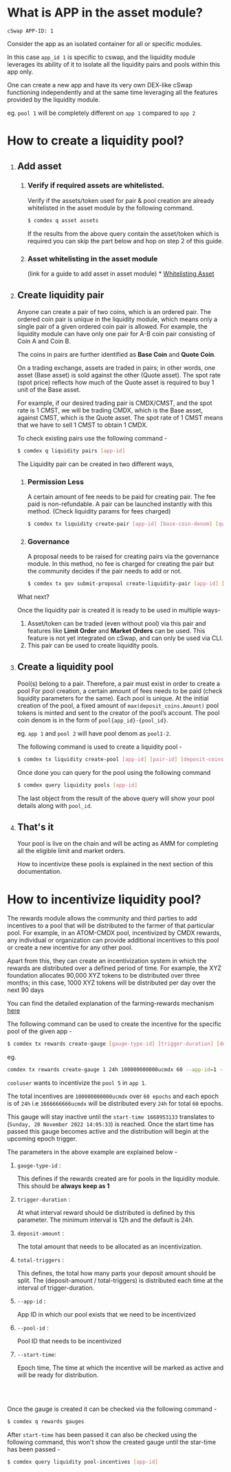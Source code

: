 # What is APP in the asset module?

```
cSwap APP-ID: 1
```

Consider the app as an isolated container for all or specific modules. 

In this case `app_id 1` is specific to cswap, and the liquidity module leverages its ability of it to isolate all the liquidity pairs and pools within this app only.

One can create a new app and have its very own DEX-like cSwap functioning independently and at the same time leveraging all the features provided by the liquidity module. 

eg. `pool 1` will be completely different on `app 1` compared to `app 2`
<br>

# How to create a liquidity pool?

<ol>
<li>

##  Add asset    
<ol>            
    <li>

### Verify if required assets are whitelisted. 

Verify if the assets/token used for pair & pool creation are already whitelisted in the asset module by the following command.

```sh
$ comdex q asset assets
``` 
If the results from the above query contain the asset/token which is required you can skip the part below and hop on step 2 of this guide.
    </li>
    <li>

### Asset whitelisting in the asset module

(link for a guide to add asset in asset module)
    </l1> * [Whitelisting Asset](/Resources/mainnet/base.md)
</ol>
</li>

<li>

## Create liquidity pair
Anyone can create a pair of two coins, which is an ordered pair. The ordered coin pair is unique in the liquidity module, which means only a single pair of a given ordered coin pair is allowed. For example, the liquidity module can have only one pair for A-B coin pair consisting of Coin A and Coin B.

The coins in pairs are further identified as <b>Base Coin</b> and <b>Quote Coin</b>. 

On a trading exchange, assets are traded in pairs; in other words, one asset (Base asset) is sold against the other (Quote asset). The spot rate (spot price) reflects how much of the Quote asset is required to buy 1 unit of the Base asset.

For example, if our desired trading pair is CMDX/CMST, and the spot rate is 1 CMST, we will be trading CMDX, which is the Base asset, against CMST, which is the Quote asset. The spot rate of 1 CMST means that we have to sell 1 CMST to obtain 1 CMDX.

To check existing pairs use the following command -
```sh
$ comdex q liquidity pairs [app-id]
```

The Liquidity pair can be created in two different ways, 
<ol>
<li> 

### Permission Less
A certain amount of fee needs to be paid for creating pair. The fee paid is non-refundable. A pair can be launched instantly with this method. (Check liquidity params for fees charged)

```sh
$ comdex tx liquidity create-pair [app-id] [base-coin-denom] [quote-coin-denom] -–from wallet –-chain-id comdex-1 -–node https://comdex-rpc:443
```

</li>
<li>

### Governance
A proposal needs to be raised for creating pairs via the governance module. In this method, no fee is charged for creating the pair but the community decides if the pair needs to add or not.

```sh
$ comdex tx gov submit-proposal create-liquidity-pair [app-id] [base-coin-denom] [quote-coin-denom] -–from wallet -–chain-id comdex-1 -–node https://comdex-rpc:443
```

</li>
</ol>

What next?

Once the liquidity pair is created it is ready to be used in multiple ways- 
<ol>
<li>
Asset/token can be traded (even without pool) via this pair and features like <b>Limit Order</b> and <b>Market Orders</b> can be used. This feature is not yet integrated on cSwap, and can only be used via CLI. 
</li>
<li>
This pair can be used to create liquidity pools. 
</li>
</ol>
</li>

<li>

## Create a liquidity pool

Pool(s) belong to a pair. Therefore, a pair must exist in order to create a pool
For pool creation, a certain amount of fees needs to be paid (check liquidity parameters for the same). Each pool is unique. At the initial creation of the pool, a fixed amount of `max(deposit_coins.Amount)` pool tokens is minted and sent to the creator of the pool’s account. The pool coin denom is in the form of `pool{app_id}-{pool_id}`.

eg.
`app 1` and `pool 2` will have pool denom as `pool1-2`.

The following command is used to create a liquidity pool -
```sh
$ comdex tx liquidity create-pool [app-id] [pair-id] [deposit-coins] -–from wallet -–chain-id comdex-1 -–node https://comdex-rpc:443
```

Once done you can query for the pool using the following command
```sh
$ comdex query liquidity pools [app-id]
```
The last object from the result of the above query will show your pool details along with `pool_id`. 

</li>
<li>

## That's it
Your pool is live on the chain and will be acting as AMM for completing all the eligible limit and market orders.

How to incentivize these pools is explained in the next section of this documentation.
</li>

</ol>


# How to incentivize liquidity pool?

The rewards module allows the community and third parties to add incentives to a pool that will be distributed to the farmer of that particular pool.
For example, in an ATOM-CMDX pool, incentivized by CMDX rewards, any individual or organization can provide additional incentives to this pool or create a new incentive for any other pool.

Apart from this, they can create an incentivization system in which the rewards are distributed over a defined period of time. For example, the XYZ foundation allocates 90,000 XYZ tokens to be distributed over three months; in this case, 1000 XYZ tokens will be distributed per day over the next 90 days

You can find the detailed explanation of the farming-rewards mechanism [here](https://docs.cswap.one/farming-rewards)

The following command can be used to create the incentive for the specific pool of the given app - 
```sh
$ comdex tx rewards create-gauge [gauge-type-id] [trigger-duration] [deposit-amount] [total-triggers] --app-id=[app-id] --pool-id=[pool-id] --start-time=[epoch-time] --from wallet --chain-id comdex-1 --node https://comdex-rpc.one:443
```

eg. 

```sh
comdex tx rewards create-gauge 1 24h 100000000000ucmdx 60 --app-id=1 --pool-id=5 --start-time=1668953133 --from cooluser --chain-id comdex-1 --node https://comdex-rpc.one:443
```
`cooluser` wants to incentivize the `pool 5` in `app 1`.<br>

The total incentives are `100000000000ucmdx` over `60 epochs` and each epoch is of `24h` i.e `1666666666ucmdx` will be distributed every `24h` for total `60` epochs.<br>

This gauge will stay inactive until the `start-time 1668953133` translates to (`Sunday, 20 November 2022 14:05:33`) is reached. Once the start time has passed this gauge becomes active and the distribution will begin at the upcoming epoch trigger. 


The parameters in the above example are explained below -
<ol>
<li>

`gauge-type-id` :

This defines if the rewards created are for pools in the liquidity module. This should be <b>always keep as 1</b>
</li>
<li>

`trigger-duration` :

At what interval reward should be distributed is defined by this parameter. The minimum interval is 12h and the default is 24h. 
</li>
<li>

`deposit-amount` :

The total amount that needs to be allocated as an incentivization.
</li>
<li>

`total-triggers` : 

This defines, the total how many parts your deposit amount should be split. 
The  (deposit-amount / total-triggers) is distributed each time at the interval of trigger-duration.
</li>
<li>

`--app-id` :

App ID in which our pool exists that we need to be incentivized
</li>
<li>

`--pool-id` :

Pool ID that needs to be incentivized

</li>
<li>

`--start-time`:

Epoch time, The time at which the incentive will be marked as active and will be ready for distribution. 
</li>

</ol>
<br>
<br>

Once the gauge is created it can be checked via the following command -
```sh
$ comdex q rewards gauges
``` 
After `start-time` has been passed it can also be checked using the following command, this won't show the created gauge until the star-time has been passed - 
```sh
$ comdex query liquidity pool-incentives [app-id]
```
